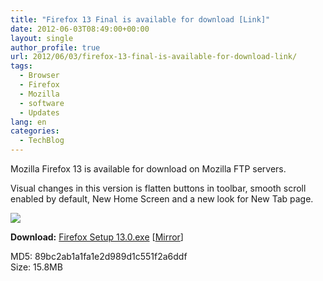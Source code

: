 ```yaml
---
title: "Firefox 13 Final is available for download [Link]"
date: 2012-06-03T08:49:00+00:00
layout: single
author_profile: true
url: 2012/06/03/firefox-13-final-is-available-for-download-link/
tags:
  - Browser
  - Firefox
  - Mozilla
  - software
  - Updates
lang: en
categories: 
  - TechBlog
---
```

Mozilla Firefox 13 is available for download on Mozilla FTP servers.

Visual changes in this version is flatten buttons in toolbar, smooth scroll enabled by default, New Home Screen and a new look for New Tab page.

![](http://lh3.ggpht.com/-ZtvAKZat82E/T8shzJAHPvI/AAAAAAAAGLU/LwHGFGJuuyM/s1600-h/FF13%25255B5%25255D.png)  

**Download:** [Firefox Setup 13.0.exe](https://ftp.mozilla.org/pub/mozilla.org/firefox/releases/13.0/win32/en-US/Firefox%20Setup%2013.0.exe "https://ftp.mozilla.org/pub/mozilla.org/firefox/releases/13.0/win32/en-US/Firefox%20Setup%2013.0.exe") \[[Mirror](http://www.filehippo.com/download_firefox/)\]

MD5: 89bc2ab1a1fa1e2d989d1c551f2a6ddf\
Size: 15.8MB
